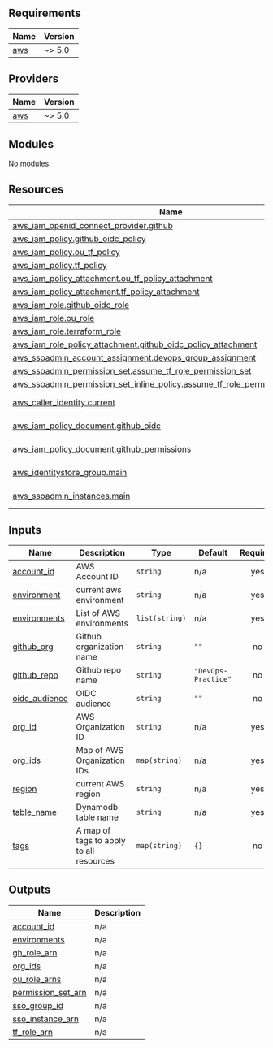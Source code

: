 <!-- BEGIN_TF_DOCS -->
## Requirements

| Name | Version |
|------|---------|
| <a name="requirement_aws"></a> [aws](#requirement\_aws) | ~> 5.0 |

## Providers

| Name | Version |
|------|---------|
| <a name="provider_aws"></a> [aws](#provider\_aws) | ~> 5.0 |

## Modules

No modules.

## Resources

| Name | Type |
|------|------|
| [aws_iam_openid_connect_provider.github](https://registry.terraform.io/providers/hashicorp/aws/latest/docs/resources/iam_openid_connect_provider) | resource |
| [aws_iam_policy.github_oidc_policy](https://registry.terraform.io/providers/hashicorp/aws/latest/docs/resources/iam_policy) | resource |
| [aws_iam_policy.ou_tf_policy](https://registry.terraform.io/providers/hashicorp/aws/latest/docs/resources/iam_policy) | resource |
| [aws_iam_policy.tf_policy](https://registry.terraform.io/providers/hashicorp/aws/latest/docs/resources/iam_policy) | resource |
| [aws_iam_policy_attachment.ou_tf_policy_attachment](https://registry.terraform.io/providers/hashicorp/aws/latest/docs/resources/iam_policy_attachment) | resource |
| [aws_iam_policy_attachment.tf_policy_attachment](https://registry.terraform.io/providers/hashicorp/aws/latest/docs/resources/iam_policy_attachment) | resource |
| [aws_iam_role.github_oidc_role](https://registry.terraform.io/providers/hashicorp/aws/latest/docs/resources/iam_role) | resource |
| [aws_iam_role.ou_role](https://registry.terraform.io/providers/hashicorp/aws/latest/docs/resources/iam_role) | resource |
| [aws_iam_role.terraform_role](https://registry.terraform.io/providers/hashicorp/aws/latest/docs/resources/iam_role) | resource |
| [aws_iam_role_policy_attachment.github_oidc_policy_attachment](https://registry.terraform.io/providers/hashicorp/aws/latest/docs/resources/iam_role_policy_attachment) | resource |
| [aws_ssoadmin_account_assignment.devops_group_assignment](https://registry.terraform.io/providers/hashicorp/aws/latest/docs/resources/ssoadmin_account_assignment) | resource |
| [aws_ssoadmin_permission_set.assume_tf_role_permission_set](https://registry.terraform.io/providers/hashicorp/aws/latest/docs/resources/ssoadmin_permission_set) | resource |
| [aws_ssoadmin_permission_set_inline_policy.assume_tf_role_permission_set_policy](https://registry.terraform.io/providers/hashicorp/aws/latest/docs/resources/ssoadmin_permission_set_inline_policy) | resource |
| [aws_caller_identity.current](https://registry.terraform.io/providers/hashicorp/aws/latest/docs/data-sources/caller_identity) | data source |
| [aws_iam_policy_document.github_oidc](https://registry.terraform.io/providers/hashicorp/aws/latest/docs/data-sources/iam_policy_document) | data source |
| [aws_iam_policy_document.github_permissions](https://registry.terraform.io/providers/hashicorp/aws/latest/docs/data-sources/iam_policy_document) | data source |
| [aws_identitystore_group.main](https://registry.terraform.io/providers/hashicorp/aws/latest/docs/data-sources/identitystore_group) | data source |
| [aws_ssoadmin_instances.main](https://registry.terraform.io/providers/hashicorp/aws/latest/docs/data-sources/ssoadmin_instances) | data source |

## Inputs

| Name | Description | Type | Default | Required |
|------|-------------|------|---------|:--------:|
| <a name="input_account_id"></a> [account\_id](#input\_account\_id) | AWS Account ID | `string` | n/a | yes |
| <a name="input_environment"></a> [environment](#input\_environment) | current aws environment | `string` | n/a | yes |
| <a name="input_environments"></a> [environments](#input\_environments) | List of AWS environments | `list(string)` | n/a | yes |
| <a name="input_github_org"></a> [github\_org](#input\_github\_org) | Github organization name | `string` | `""` | no |
| <a name="input_github_repo"></a> [github\_repo](#input\_github\_repo) | Github repo name | `string` | `"DevOps-Practice"` | no |
| <a name="input_oidc_audience"></a> [oidc\_audience](#input\_oidc\_audience) | OIDC audience | `string` | `""` | no |
| <a name="input_org_id"></a> [org\_id](#input\_org\_id) | AWS Organization ID | `string` | n/a | yes |
| <a name="input_org_ids"></a> [org\_ids](#input\_org\_ids) | Map of AWS Organization IDs | `map(string)` | n/a | yes |
| <a name="input_region"></a> [region](#input\_region) | current AWS region | `string` | n/a | yes |
| <a name="input_table_name"></a> [table\_name](#input\_table\_name) | Dynamodb table name | `string` | n/a | yes |
| <a name="input_tags"></a> [tags](#input\_tags) | A map of tags to apply to all resources | `map(string)` | `{}` | no |

## Outputs

| Name | Description |
|------|-------------|
| <a name="output_account_id"></a> [account\_id](#output\_account\_id) | n/a |
| <a name="output_environments"></a> [environments](#output\_environments) | n/a |
| <a name="output_gh_role_arn"></a> [gh\_role\_arn](#output\_gh\_role\_arn) | n/a |
| <a name="output_org_ids"></a> [org\_ids](#output\_org\_ids) | n/a |
| <a name="output_ou_role_arns"></a> [ou\_role\_arns](#output\_ou\_role\_arns) | n/a |
| <a name="output_permission_set_arn"></a> [permission\_set\_arn](#output\_permission\_set\_arn) | n/a |
| <a name="output_sso_group_id"></a> [sso\_group\_id](#output\_sso\_group\_id) | n/a |
| <a name="output_sso_instance_arn"></a> [sso\_instance\_arn](#output\_sso\_instance\_arn) | n/a |
| <a name="output_tf_role_arn"></a> [tf\_role\_arn](#output\_tf\_role\_arn) | n/a |
<!-- END_TF_DOCS -->